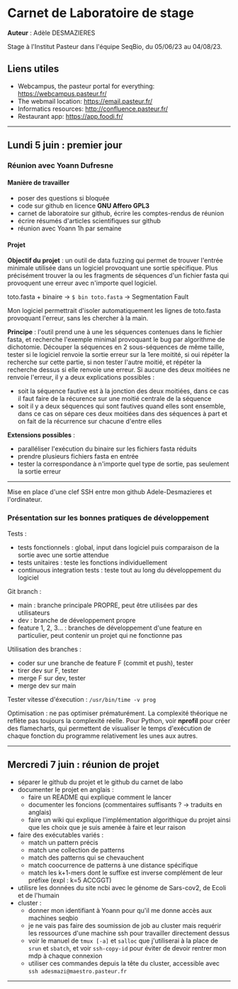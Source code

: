 # Carnet de Laboratoire de stage

**Auteur** : Adèle DESMAZIERES

Stage à l'Institut Pasteur dans l'équipe SeqBio, du 05/06/23 au 04/08/23.

## Liens utiles

- Webcampus, the pasteur portal for everything: https://webcampus.pasteur.fr/
- The webmail location: https://email.pasteur.fr/
- Informatics resources: http://confluence.pasteur.fr/
- Restaurant app: https://app.foodi.fr/

--- 

## Lundi 5 juin : premier jour

### Réunion avec Yoann Dufresne

#### Manière de travailler

- poser des questions si bloquée
- code sur github en licence **GNU Affero GPL3**
- carnet de laboratoire sur github, écrire les comptes-rendus de réunion
- écrire résumés d'articles scientifiques sur github
- réunion avec Yoann 1h par semaine

#### Projet

**Objectif du projet** : un outil de data fuzzing qui permet de trouver l'entrée minimale utilisée dans un logiciel provoquant une sortie spécifique. Plus précisément trouver la ou les fragments de séquences d'un fichier fasta qui provoquent une erreur avec n'importe quel logiciel.

toto.fasta + binaire -> `$ bin toto.fasta` -> Segmentation Fault

Mon logiciel permettrait d'isoler automatiquement les lignes de toto.fasta provoquant l'erreur, sans les chercher à la main. 

**Principe** : l'outil prend une à une les séquences contenues dans le fichier fasta, et recherche l'exemple minimal provoquant le bug par algorithme de dichotomie. Découper la séquences en 2 sous-séquences de même taille, tester si le logiciel renvoie la sortie erreur sur la 1ere moitité, si oui répéter la recherche sur cette partie, si non tester l'autre moitié, et répéter la recherche dessus si elle renvoie une erreur. Si aucune des deux moitiées ne renvoie l'erreur, il y a deux explications possibles : 
- soit la séquence fautive est à la jonction des deux moitiées, dans ce cas il faut faire de la récurence sur une moitié centrale de la séquence
- soit il y a deux séquences qui sont fautives quand elles sont ensemble, dans ce cas on sépare ces deux moitiées dans des séquences à part et on fait de la récurrence sur chacune d'entre elles

**Extensions possibles** : 
- paralléliser l'exécution du binaire sur les fichiers fasta réduits
- prendre plusieurs fichiers fasta en entrée
- tester la correspondance à n'importe quel type de sortie, pas seulement la sortie erreur

---

Mise en place d'une clef SSH entre mon github Adele-Desmazieres et l'ordinateur. 

### Présentation sur les bonnes pratiques de développement

Tests :
- tests fonctionnels : global, input dans logiciel puis comparaison de la sortie avec une sortie attendue
- tests unitaires : teste les fonctions individuellement
- continuous integration tests : teste tout au long du développement du logiciel

Git branch : 
- main : branche principale PROPRE, peut être utilisées par des utilisateurs
- dev : branche de développement propre
- feature 1, 2, 3... : branches de développement d'une feature en particulier, peut contenir un projet qui ne fonctionne pas

Utilisation des branches : 
- coder sur une branche de feature F (commit et push), tester
- tirer dev sur F, tester
- merge F sur dev, tester
- merge dev sur main

Tester vitesse d'éxecution : `/usr/bin/time -v prog`

Optimisation : ne pas optimiser prématurément. La complexité théorique ne reflète pas toujours la complexité réelle. Pour Python, voir **nprofil** pour créer des flamecharts, qui permettent de visualiser le temps d'exécution de chaque fonction du programme relativement les unes aux autres. 

--- 

## Mercredi 7 juin : réunion de projet

- séparer le github du projet et le github du carnet de labo
- documenter le projet en anglais : 
    * faire un README qui explique comment le lancer
    * documenter les foncions (commentaires suffisants ? -> traduits en anglais)
    * faire un wiki qui explique l'implémentation algorithique du projet ainsi que les choix que je suis amenée à faire et leur raison
- faire des exécutables variés : 
    * match un pattern précis
    * match une collection de patterns
    * match des patterns qui se chevauchent
    * match coocurrence de patterns à une distance spécifique
    * match les k+1-mers dont le suffixe est inverse complément de leur préfixe (expl : k=5 ACCGGT)
- utilisre les données du site ncbi avec le génome de Sars-cov2, de Ecoli et de l'humain
- cluster :
    * donner mon identifiant à Yoann pour qu'il me donne accès aux machines seqbio
    * je ne vais pas faire des soumission de job au cluster mais requérir les ressources d'une machine ssh pour travailler directement dessus
    * voir le manuel de `tmux [-a]` et  `salloc` que j'utiliserai à la place de `srun` et `sbatch`, et voir `ssh-copy-id` pour éviter de devoir rentrer mon mdp à chaque connexion
    * utiliser ces commandes depuis la tête du cluster, accessible avec `ssh adesmazi@maestro.pasteur.fr` 

--- 




